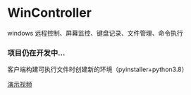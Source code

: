 # WinController
windows 远程控制、屏幕监控、键盘记录、文件管理、命令执行

### 项目仍在开发中...

客户端构建可执行文件时创建新的环境（pyinstaller+python3.8）

[演示视频](https://github.com/mycve/WinController/blob/main/demo.wmv?raw=true)